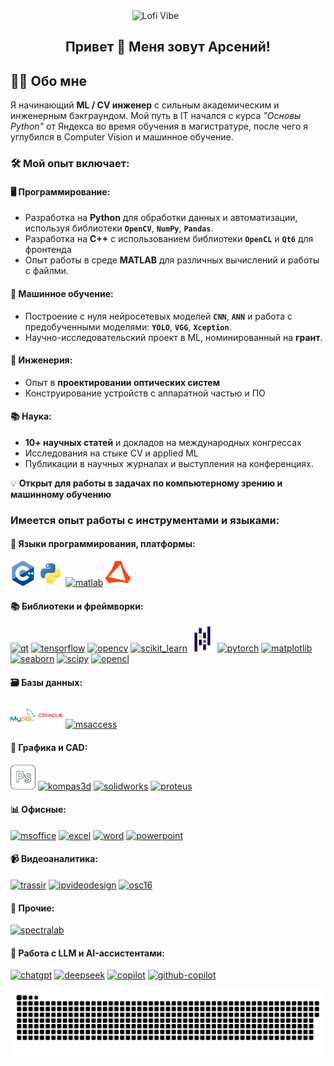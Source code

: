 <div align="center" style="width: 80%; margin: 0 auto; overflow: hidden;">
  <img 
    src="https://github.com/arseniuszzz/arseniuszzz/blob/main/assets/vibe_lofi_cut.gif?raw=true" 
    alt="Lofi Vibe" 
    style="width: 120%; margin-left: -10%;" 
  />
</div>

<h2 align="center">Привет 👋 Меня зовут Арсений!</h2>

## 🧑‍💻 Обо мне

Я начинающий **ML / CV инженер** с сильным академическим и инженерным бэкграундом. Мой путь в IT начался с курса *"Основы Python"* от Яндекса во время обучения в магистратуре, после чего я углубился в Computer Vision и машинное обучение.

### 🛠 Мой опыт включает:

#### 🖥️ **Программирование:**
- Разработка на **Python** для обработки данных и автоматизации, используя библиотеки **`OpenCV`**, **`NumPy`**, **`Pandas`**.
- Разработка на **C++** с использованием библиотеки **`OpenCL`** и **`Qt6`**  для фронтенда
- Опыт работы в среде **MATLAB** для различных вычислений и работы с файлми.

#### 🤖 **Машинное обучение:**
- Построение с нуля нейросетевых моделей **`CNN`**, **`ANN`** и работа с предобученными моделями: **`YOLO`**, **`VGG`**, **`Xception`**.
- Научно-исследовательский проект в ML, номинированный на **грант**.

#### 🔧 **Инженерия:**
- Опыт в **проектировании оптических систем**
- Конструирование устройств с аппаратной частью и ПО  

#### 📚 **Наука:**
- **10+ научных статей** и докладов на международных конгрессах  
- Исследования на стыке CV и applied ML
- Публикации в научных журналах и выступления на конференциях.

💡 **Открыт для работы в задачах по компьютерному зрению и машинному обучению**

<h3 align="left">Имеется опыт работы с инструментами и языками:</h3>

<h4 align="left">🔧 Языки программирования, платформы:</h4>
<p align="left">
  <a href="https://www.w3schools.com/cpp/" target="_blank" rel="noreferrer"><img src="https://raw.githubusercontent.com/devicons/devicon/master/icons/cplusplus/cplusplus-original.svg" alt="cplusplus" width="40" height="40"/></a>
  <a href="https://www.python.org" target="_blank" rel="noreferrer"><img src="https://raw.githubusercontent.com/devicons/devicon/master/icons/python/python-original.svg" alt="python" width="40" height="40"/></a>
  <a href="https://www.mathworks.com/" target="_blank" rel="noreferrer"><img src="https://upload.wikimedia.org/wikipedia/commons/2/21/Matlab_Logo.png" alt="matlab" width="40" height="40"/></a>
  <a href="https://rapidminer.com" target="_blank" rel="noreferrer"><img src="https://raw.githubusercontent.com/arseniuszzz/arseniuszzz/cb6e93e5595f1d5246e0fd43eb2737f06a29a2bf/assets/logo_altair.svg" alt="rapidminer" width="40" height="40"/></a>
</p>

<h4 align="left">📚 Библиотеки и фреймворки:</h4>
  <a href="https://www.qt.io/" target="_blank" rel="noreferrer"><img src="https://upload.wikimedia.org/wikipedia/commons/0/0b/Qt_logo_2016.svg" alt="qt" width="40" height="40"/></a>
  <a href="https://www.tensorflow.org" target="_blank" rel="noreferrer"><img src="https://www.vectorlogo.zone/logos/tensorflow/tensorflow-icon.svg" alt="tensorflow" width="40" height="40"/></a>
  <a href="https://opencv.org/" target="_blank" rel="noreferrer"><img src="https://www.vectorlogo.zone/logos/opencv/opencv-icon.svg" alt="opencv" width="40" height="40"/></a>
  <a href="https://scikit-learn.org/" target="_blank" rel="noreferrer"><img src="https://upload.wikimedia.org/wikipedia/commons/0/05/Scikit_learn_logo_small.svg" alt="scikit_learn" width="40" height="40"/></a>
  <a href="https://pandas.pydata.org/" target="_blank" rel="noreferrer"><img src="https://raw.githubusercontent.com/devicons/devicon/2ae2a900d2f041da66e950e4d48052658d850630/icons/pandas/pandas-original.svg" alt="pandas" width="40" height="40"/></a>
  <a href="https://pytorch.org/" target="_blank" rel="noreferrer"><img src="https://www.vectorlogo.zone/logos/pytorch/pytorch-icon.svg" alt="pytorch" width="40" height="40"/></a>
  <a href="https://matplotlib.org/" target="_blank" rel="noreferrer"><img src="https://upload.wikimedia.org/wikipedia/commons/thumb/0/01/Created_with_Matplotlib-logo.svg/1024px-Created_with_Matplotlib-logo.svg.png" alt="matplotlib" width="40" height="40"/></a>
  <a href="https://seaborn.pydata.org/" target="_blank" rel="noreferrer"><img src="https://seaborn.pydata.org/_static/logo-wide-lightbg.svg" alt="seaborn" width="80" height="40"/></a>
  <a href="https://scipy.org/" target="_blank" rel="noreferrer"><img src="https://scipy.org/images/logo.svg" alt="scipy" width="40" height="40"/></a>
  <a href="https://www.khronos.org/opencl/" target="_blank" rel="noreferrer"><img src="https://www.khronos.org/assets/images/api_logos/opencl3_rgb_wht.svg" alt="opencl" width="40" height="40"/></a>
</p>

<h4 align="left">🗃️ Базы данных:</h4>
<p align="left">
  <a href="https://www.mysql.com/" target="_blank" rel="noreferrer"><img src="https://raw.githubusercontent.com/devicons/devicon/master/icons/mysql/mysql-original-wordmark.svg" alt="mysql" width="40" height="40"/></a>
  <a href="https://www.oracle.com/" target="_blank" rel="noreferrer"><img src="https://raw.githubusercontent.com/devicons/devicon/master/icons/oracle/oracle-original.svg" alt="oracle" width="40" height="40"/></a>
  <a href="https://www.microsoft.com/access" target="_blank" rel="noreferrer"><img src="https://upload.wikimedia.org/wikipedia/commons/f/f1/Microsoft_Office_Access_%282019-present%29.svg" alt="msaccess" width="40" height="40"/></a>
</p>

<h4 align="left">🎨 Графика и CAD:</h4>
<p align="left">
  <a href="https://www.photoshop.com/en" target="_blank" rel="noreferrer"><img src="https://raw.githubusercontent.com/devicons/devicon/master/icons/photoshop/photoshop-line.svg" alt="photoshop" width="40" height="40"/></a>
  <a href="https://kompas.ru" target="_blank" rel="noreferrer"><img src="https://sun9-59.userapi.com/impg/TRUZ2x5VFvKXXG5zZCAf6hUvDU8-axunocdk-w/KhFrfYP2SD4.jpg?size=998x998&quality=95&sign=06c9d7c87c0ef030a3035676e7c43e88&type=album" alt="kompas3d" width="40" height="40"/></a>
  <a href="https://www.solidworks.com" target="_blank" rel="noreferrer"><img src="https://sun9-58.userapi.com/impg/N1Ry077Y8JouePDQBwVqfZhq8iVyVeEBf6eeDw/_XfL6ajR5p4.jpg?size=600x600&quality=96&sign=edfb8060d64b69be145a6deaeac5abc1&type=album" alt="solidworks" width="40" height="40"/></a>
  <a href="https://www.labcenter.com" target="_blank" rel="noreferrer"><img src="https://www.labcenter.com/images/xproteus-logo-with-text.png.pagespeed.ic.ygprHDR3il.webp" alt="proteus" width="160" height="40"/></a>
</p>

<h4 align="left">📊 Офисные:</h4>
<p align="left">
  <a href="https://www.microsoft.com/office" target="_blank" rel="noreferrer"><img src="https://images.icon-icons.com/1156/PNG/512/1486565573-microsoft-office_81557.png" alt="msoffice" width="40" height="40"/></a>
  <a href="https://www.microsoft.com/excel" target="_blank" rel="noreferrer"><img src="https://upload.wikimedia.org/wikipedia/commons/3/34/Microsoft_Office_Excel_%282019%E2%80%93present%29.svg" alt="excel" width="40" height="40"/></a>
  <a href="https://www.microsoft.com/word" target="_blank" rel="noreferrer"><img src="https://upload.wikimedia.org/wikipedia/commons/f/fd/Microsoft_Office_Word_%282019%E2%80%93present%29.svg" alt="word" width="40" height="40"/></a>
  <a href="https://www.microsoft.com/powerpoint" target="_blank" rel="noreferrer"><img src="https://upload.wikimedia.org/wikipedia/commons/0/0d/Microsoft_Office_PowerPoint_%282019%E2%80%93present%29.svg" alt="powerpoint" width="40" height="40"/></a>
</p>

<h4 align="left">📹 Видеоаналитика:</h4>
<p align="left">
  <a href="https://www.trassir.com" target="_blank" rel="noreferrer"><img src="https://trassir.ru/local/templates/trassir.ru/images/logo.svg" alt="trassir" width="40" height="40"/></a>
  <a href="https://www.jvsg.com" target="_blank" rel="noreferrer"><img src="https://img.softline.com/mcf/f9671af72152b33a20720b6b1bffa11b/c5d7f625fcc48c5d8602/scale-dec-275x275.png" alt="ipvideodesign" width="40" height="40"/></a>
  <a href="https://www.evs.ru/kat_podr.php?kat=1_5&ysclid=mc1w9kwntb903293980" target="_blank" rel="noreferrer"><img src="https://www.evs.ru/images/up_new_blue_1x1.jpg" alt="osc16" width="40" height="40"/></a>
</p>

<h4 align="left">📔 Прочие:</h4>
<p align="left">
  <a href="https://www.spectralab.com" target="_blank" rel="noreferrer"><img src="https://raw.githubusercontent.com/arseniuszzz/arseniuszzz/refs/heads/main/assets/SpectraLab_logo.ico" alt="spectralab" width="40" height="40"/></a>
</p>

<h4 align="left">🔮 Работа с LLM и AI-ассистентами:</h4>
<p align="left">
  <a href="https://openai.com/chatgpt" target="_blank" rel="noreferrer"><img src="https://upload.wikimedia.org/wikipedia/commons/0/04/ChatGPT_logo.svg" alt="chatgpt" width="40" height="40"/></a>
  <a href="https://deepseek.com" target="_blank" rel="noreferrer"><img src="https://seeklogo.com/images/D/deepseek-logo-0B4D55B5B4-seeklogo.com.png" alt="deepseek" width="40" height="40"/></a>
  <a href="https://copilot.microsoft.com/" target="_blank" rel="noreferrer"><img src="https://upload.wikimedia.org/wikipedia/commons/9/9e/Microsoft_Copilot_Alt_Logo.svg" alt="copilot" width="40" height="40"/></a>
  <a href="https://github.com/features/copilot" target="_blank" rel="noreferrer"><img src="https://upload.wikimedia.org/wikipedia/commons/7/7c/GitHub_Copilot_Alt_Logo.svg" alt="github-copilot" width="40" height="40"/></a>
</p>

<p align="center">
 <img width="600" src="assets/github-snake.svg" alt="snake"/>
</p>



<!--
**arseniuszzz/arseniuszzz** is a ✨ _special_ ✨ repository because its `README.md` (this file) appears on your GitHub profile.

Here are some ideas to get you started:

- 🔭 I’m currently working on ...
- 🌱 I’m currently learning ...
- 👯 I’m looking to collaborate on ...
- 🤔 I’m looking for help with ...
- 💬 Ask me about ...
- 📫 How to reach me: ...
- 😄 Pronouns: ...
- ⚡ Fun fact: ...
-->
